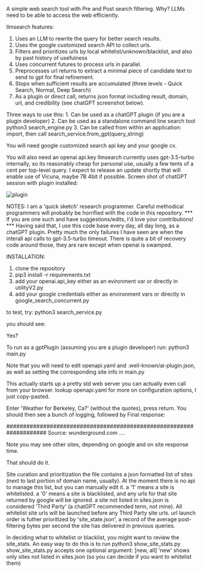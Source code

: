 A simple web search tool with Pre and Post search filtering.
Why? LLMs need to be able to access the web efficiently.

llmsearch features:
1. Uses an LLM to rewrite the query for better search results.
2. Uses the google customized search API to collect urls.
3. Filters and prioritizes urls by local whitelist/unknown/blacklist, and also by past history of usefulness
4. Uses concurrent futures to process urls in parallel.
5. Preprocesses url returns to extract a minimal piece of candidate text to send to gpt for final refinement.
6. Stops when sufficient results are accumulated (three levels - Quick Search, Normal, Deep Search)
7. As a plugin or direct call, returns json format including result, domain, url, and credibility (see chatGPT screenshot below).

Three ways to use this:
       1. Can be used as a chatGPT plugin (if you are a plugin developer)
       2. Can be used as a standalone command line search tool python3 search_engine.py
       3. Can be called from within an application: import, then call search_service.from_gpt(query_string)

You will need google customized search api key and your google cx.

You will also need an openai api.key
llmsearch currently uses gpt-3.5-turbo internally, so its reasonably cheap for personal use, usually a few tents of a cent per top-level query.
I expect to release an update shortly that will enable use of Vicuna, maybe 7B 4bit if possible.
Screen shot of chatGPT session with plugin installed:

![plugin](https://user-images.githubusercontent.com/2271133/232800682-9864cea3-7cea-4e4c-927f-fa2f715e270a.jpg)

NOTES:
I am a 'quick sketch' research programmer. Careful methodical programmers will probably be horrified with the code in this repository.
*** If you are one such and have suggestions/edits, I'd love your contributions! ***
Having said that, I use this code base every day, all day long, as a chatGPT plugin. Pretty much the only failures I have seen are when the interall api calls to gpt-3.5-turbo timeout. There is quite a bit of recovery code around those, they are rare except when openai is swamped.

INSTALLATION:
1. clone the repository
2. pip3 install -r requirements.txt
3. add your openai.api_key either as an evironment var or directly in utilityV2.py
4. add your google credentials either as environment vars or directly in google_search_concurrent.py

to test, try:
python3 search_service.py

you should see:

Yes?

To run as a gptPlugin (assuming you are a plugin developer) run:
python3 main.py

Note that you will need to edit openapi.yaml and .well-known/ai-plugin.json, as well as setting the corresponding site info in main.py

This actually starts up a pretty std web server you can actually even call from your browser. lookup openapi.yaml for more on configuration options, I just copy-pasted.




Enter 'Weather for Berkeley, Ca?' (without the quotes), press return. You should then see a bunch of logging, followed by
Final response:

####################################################################
Source: wunderground.com
....


Note you may see other sites, depending on google and on site response time.

That should do it.


Site curation and prioritization
the file contains a json formatted list of sites (next to last portion of domain name, usually).
At the moment there is no api to manage this list, but you can manually edit it.
a '1' means a site is whitelisted. a '0' means a site is blacklisted, and any urls for that site returned by google will be ignored.
a site not listed in sites.json is considered 'Third Party' (a chatGPT recommended term, not mine).
All whitelist site urls will be launched before any Third Party site urls.
url launch order is futher prioritized by 'site_state.json', a record of the average post-filtering bytes per second the site has delivered in previous queries.

In deciding what to whitelist or blacklist, you might want to review the site_stats.
An easy way to do this is to run python3 show_site_stats.py
show_site_stats.py accepts one optional argument: [new, all]
'new' shows only sites not listed in sites.json (so you can decide if you want to whitelist them)
